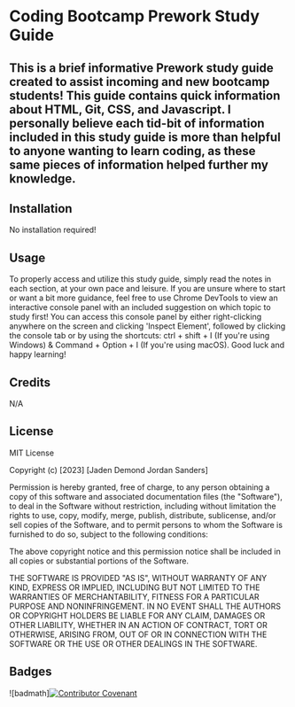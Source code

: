 # Coding Bootcamp Prework Study Guide

## This is a brief informative Prework study guide created to assist incoming and new bootcamp students! This guide contains quick information about HTML, Git, CSS, and Javascript. I personally believe each tid-bit of information included in this study guide is more than helpful to anyone wanting to learn coding, as these same pieces of information helped further my knowledge.

## Installation

No installation required!

## Usage

To properly access and utilize this study guide, simply read the notes in each section, at your own pace and leisure. If you are unsure where to start or want a bit more guidance, feel free to use Chrome DevTools to view an interactive console panel with an included suggestion on which topic to study first! You can access this console panel by either right-clicking anywhere on the screen and clicking 'Inspect Element', followed by clicking the console tab or by using the shortcuts: ctrl + shift + I (If you're using Windows) & Command + Option + I (If you're using macOS). Good luck and happy learning!

## Credits

N/A

## License

MIT License

Copyright (c) [2023] [Jaden Demond Jordan Sanders]

Permission is hereby granted, free of charge, to any person obtaining a copy
of this software and associated documentation files (the "Software"), to deal
in the Software without restriction, including without limitation the rights
to use, copy, modify, merge, publish, distribute, sublicense, and/or sell
copies of the Software, and to permit persons to whom the Software is
furnished to do so, subject to the following conditions:

The above copyright notice and this permission notice shall be included in all
copies or substantial portions of the Software.

THE SOFTWARE IS PROVIDED "AS IS", WITHOUT WARRANTY OF ANY KIND, EXPRESS OR
IMPLIED, INCLUDING BUT NOT LIMITED TO THE WARRANTIES OF MERCHANTABILITY,
FITNESS FOR A PARTICULAR PURPOSE AND NONINFRINGEMENT. IN NO EVENT SHALL THE
AUTHORS OR COPYRIGHT HOLDERS BE LIABLE FOR ANY CLAIM, DAMAGES OR OTHER
LIABILITY, WHETHER IN AN ACTION OF CONTRACT, TORT OR OTHERWISE, ARISING FROM,
OUT OF OR IN CONNECTION WITH THE SOFTWARE OR THE USE OR OTHER DEALINGS IN THE
SOFTWARE.

## Badges

![badmath][![Contributor Covenant](https://img.shields.io/badge/Contributor%20Covenant-2.1-4baaaa.svg)](code_of_conduct.md)